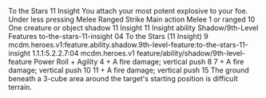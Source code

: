 <ability>
  <name>To the Stars</name>
  <cost>11 Insight</cost>
  <flavor>You attach your most potent explosive to your foe. Under less pressing</flavor>
  <keywords>
    <keyword>Melee</keyword>
    <keyword>Ranged</keyword>
    <keyword>Strike</keyword>
  </keywords>
  <type>Main action</type>
  <distance>Melee 1 or ranged 10</distance>
  <target>One creature or object</target>
  <metadata>
    <class>shadow</class>
    <cost>11 Insight</cost>
    <cost_amount>11</cost_amount>
    <cost_resource>Insight</cost_resource>
    <feature_type>ability</feature_type>
    <file_dpath>Shadow/9th-Level Features</file_dpath>
    <item_id>to-the-stars-11-insight</item_id>
    <item_index>04</item_index>
    <item_name>To the Stars (11 Insight)</item_name>
    <level>9</level>
    <scc>mcdm.heroes.v1:feature.ability.shadow.9th-level-feature:to-the-stars-11-insight</scc>
    <scdc>1.1.1:5.2.2.7:04</scdc>
    <source>mcdm.heroes.v1</source>
    <type>feature/ability/shadow/9th-level-feature</type>
  </metadata>
  <effects>
    <effect type="roll">
      <roll>Power Roll + Agility</roll>
      <t1>4 + A fire damage; vertical push 8</t1>
      <t2>7 + A fire damage; vertical push 10</t2>
      <t3>11 + A fire damage; vertical push 15</t3>
    </effect>
    <effect type="mundane">The ground beneath a 3-cube area around the target&apos;s starting position is difficult terrain.</effect>
  </effects>
</ability>
